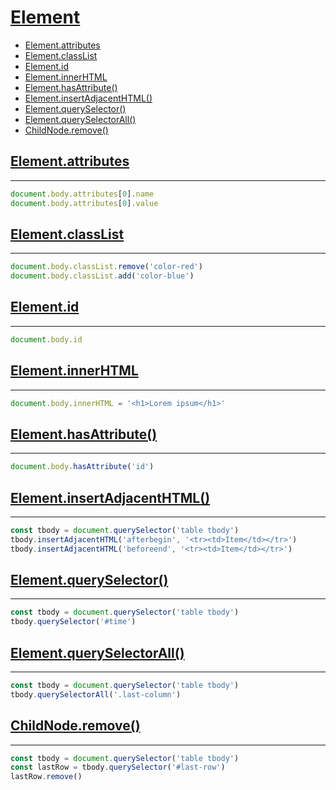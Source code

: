 # [Element](https://developer.mozilla.org/en-US/docs/Web/API/Element)

* [Element.attributes](#elementattributes)
* [Element.classList](#elementclasslist)
* [Element.id](#elementid)
* [Element.innerHTML](#elementinnerhtml)
* [Element.hasAttribute()](#elementhasattribute)
* [Element.insertAdjacentHTML()](#elementinsertadjacenthtml)
* [Element.querySelector()](#elementqueryselector)
* [Element.querySelectorAll()](#elementqueryselectorall)
* [ChildNode.remove()](#childnoderemove)

## [Element.attributes](https://developer.mozilla.org/en-US/docs/Web/API/Element/attributes)
---

```js
document.body.attributes[0].name
document.body.attributes[0].value
```

## [Element.classList](https://developer.mozilla.org/en-US/docs/Web/API/Element/classList)
---

```js
document.body.classList.remove('color-red')
document.body.classList.add('color-blue')
```

## [Element.id](https://developer.mozilla.org/en-US/docs/Web/API/Element/id)
---

```js
document.body.id
```

## [Element.innerHTML](https://developer.mozilla.org/en-US/docs/Web/API/Element/innerHTML)
---

```js
document.body.innerHTML = '<h1>Lorem ipsum</h1>'
```

## [Element.hasAttribute()](https://developer.mozilla.org/en-US/docs/Web/API/Element/hasAttribute)
---

```js
document.body.hasAttribute('id')
```

## [Element.insertAdjacentHTML()](https://developer.mozilla.org/en-US/docs/Web/API/Element/insertAdjacentHTML)
---

```js
const tbody = document.querySelector('table tbody')
tbody.insertAdjacentHTML('afterbegin', '<tr><td>Item</td></tr>')
tbody.insertAdjacentHTML('beforeend', '<tr><td>Item</td></tr>')
```

## [Element.querySelector()](https://developer.mozilla.org/en-US/docs/Web/API/Element/querySelector)
---

```js
const tbody = document.querySelector('table tbody')
tbody.querySelector('#time')
```

## [Element.querySelectorAll()](https://developer.mozilla.org/en-US/docs/Web/API/Element/querySelectorAll)
---

```js
const tbody = document.querySelector('table tbody')
tbody.querySelectorAll('.last-column')
```

## [ChildNode.remove()](https://developer.mozilla.org/en-US/docs/Web/API/ChildNode/remove)
---

```js
const tbody = document.querySelector('table tbody')
const lastRow = tbody.querySelector('#last-row')
lastRow.remove()
```